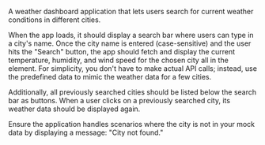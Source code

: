 A weather dashboard application that lets users search for current weather conditions in different cities.

When the app loads, it should display a search bar where users can type in a city's name. Once the city name is entered (case-sensitive) and the user hits the "Search" button, the app should fetch and display the current temperature, humidity, and wind speed for the chosen city all in the element. For simplicity, you don't have to make actual API calls; instead, use the predefined data to mimic the weather data for a few cities.

Additionally, all previously searched cities should be listed below the search bar as buttons. When a user clicks on a previously searched city, its weather data should be displayed again.

Ensure the application handles scenarios where the city is not in your mock data by displaying a message: "City not found." 